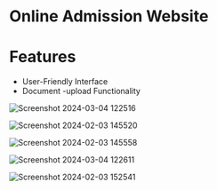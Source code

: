 
# Online Admission Website



# Features


* User-Friendly Interface
* Document -upload Functionality




![Screenshot 2024-03-04 122516](https://github.com/komal65/Online-First-year-Admission-System/assets/114643264/808cb671-b291-457c-b315-226d2bce5062)





![Screenshot 2024-02-03 145520](https://github.com/komal65/Online-First-year-Admission-System/assets/114643264/194814f3-c1a0-45a8-88b4-863db3dada35)




  
![Screenshot 2024-02-03 145558](https://github.com/komal65/Online-First-year-Admission-System/assets/114643264/04c33447-8d98-4da6-9c34-eab9ded135c7)




![Screenshot 2024-03-04 122611](https://github.com/komal65/Online-First-year-Admission-System/assets/114643264/0d0a74c7-2333-49e4-ac0d-cde7ab66906b)





![Screenshot 2024-02-03 152541](https://github.com/komal65/Online-First-year-Admission-System/assets/114643264/208b83aa-ea67-4004-91b0-6354a10facdb)





